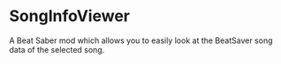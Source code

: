 # SongInfoViewer
 A Beat Saber mod which allows you to easily look at the BeatSaver song data of the selected song.
